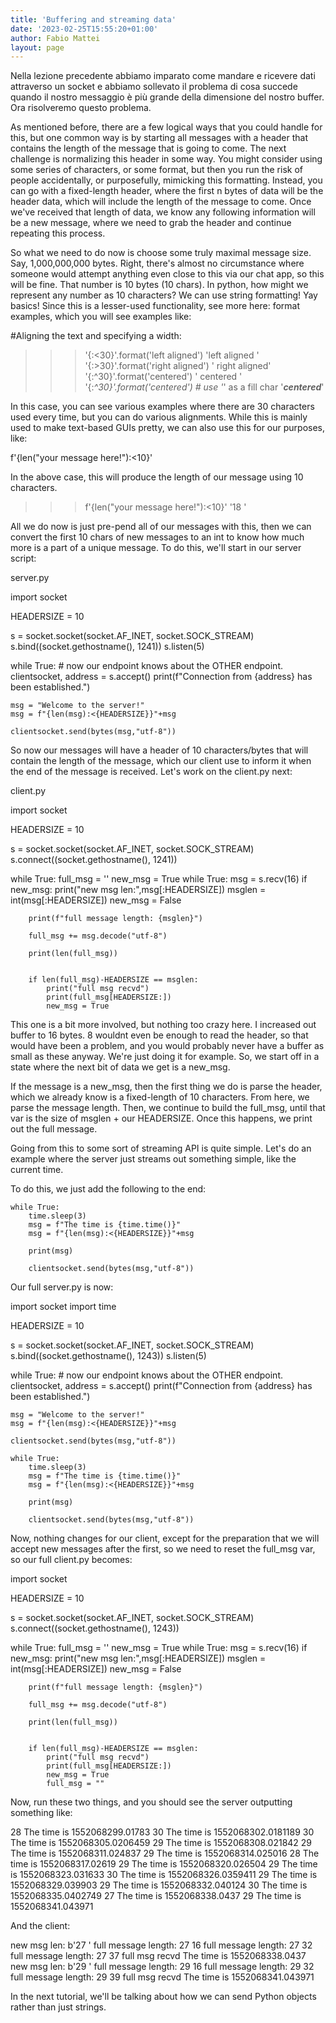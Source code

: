```yaml
---
title: 'Buffering and streaming data'
date: '2023-02-25T15:55:20+01:00'
author: Fabio Mattei
layout: page
---
```


Nella lezione precedente abbiamo imparato come mandare e ricevere dati attraverso un socket e abbiamo sollevato il problema di cosa succede quando il nostro messaggio è più grande della dimensione del nostro buffer. Ora risolveremo questo problema.

As mentioned before, there are a few logical ways that you could handle for this, but one common way is by starting all messages with a header that contains the length of the message that is going to come. The next challenge is normalizing this header in some way. You might consider using some series of characters, or some format, but then you run the risk of people accidentally, or purposefully, mimicking this formatting. Instead, you can go with a fixed-length header, where the first n bytes of data will be the header data, which will include the length of the message to come. Once we've received that length of data, we know any following information will be a new message, where we need to grab the header and continue repeating this process.

So what we need to do now is choose some truly maximal message size. Say, 1,000,000,000 bytes. Right, there's almost no circumstance where someone would attempt anything even close to this via our chat app, so this will be fine. That number is 10 bytes (10 chars). In python, how might we represent any number as 10 characters? We can use string formatting! Yay basics! Since this is a lesser-used functionality, see more here: format examples, which you will see examples like:


#Aligning the text and specifying a width:

>>>
>>> '{:<30}'.format('left aligned')
'left aligned                  '
>>> '{:>30}'.format('right aligned')
'                 right aligned'
>>> '{:^30}'.format('centered')
'           centered           '
>>> '{:*^30}'.format('centered')  # use '*' as a fill char
'***********centered***********'

In this case, you can see various examples where there are 30 characters used every time, but you can do various alignments. While this is mainly used to make text-based GUIs pretty, we can also use this for our purposes, like:

f'{len("your message here!"):<10}'

In the above case, this will produce the length of our message using 10 characters.

>>> f'{len("your message here!"):<10}'
'18        '

All we do now is just pre-pend all of our messages with this, then we can convert the first 10 chars of new messages to an int to know how much more is a part of a unique message. To do this, we'll start in our server script:

server.py

import socket

HEADERSIZE = 10

s = socket.socket(socket.AF_INET, socket.SOCK_STREAM)
s.bind((socket.gethostname(), 1241))
s.listen(5)

while True:
    # now our endpoint knows about the OTHER endpoint.
    clientsocket, address = s.accept()
    print(f"Connection from {address} has been established.")

    msg = "Welcome to the server!"
    msg = f"{len(msg):<{HEADERSIZE}}"+msg

    clientsocket.send(bytes(msg,"utf-8"))

So now our messages will have a header of 10 characters/bytes that will contain the length of the message, which our client use to inform it when the end of the message is received. Let's work on the client.py next:

client.py

import socket

HEADERSIZE = 10

s = socket.socket(socket.AF_INET, socket.SOCK_STREAM)
s.connect((socket.gethostname(), 1241))

while True:
    full_msg = ''
    new_msg = True
    while True:
        msg = s.recv(16)
        if new_msg:
            print("new msg len:",msg[:HEADERSIZE])
            msglen = int(msg[:HEADERSIZE])
            new_msg = False

        print(f"full message length: {msglen}")

        full_msg += msg.decode("utf-8")

        print(len(full_msg))


        if len(full_msg)-HEADERSIZE == msglen:
            print("full msg recvd")
            print(full_msg[HEADERSIZE:])
            new_msg = True

This one is a bit more involved, but nothing too crazy here. I increased out buffer to 16 bytes. 8 wouldnt even be enough to read the header, so that would have been a problem, and you would probably never have a buffer as small as these anyway. We're just doing it for example. So, we start off in a state where the next bit of data we get is a new_msg.

If the message is a new_msg, then the first thing we do is parse the header, which we already know is a fixed-length of 10 characters. From here, we parse the message length. Then, we continue to build the full_msg, until that var is the size of msglen + our HEADERSIZE. Once this happens, we print out the full message.

Going from this to some sort of streaming API is quite simple. Let's do an example where the server just streams out something simple, like the current time.

To do this, we just add the following to the end:

    while True:
        time.sleep(3)
        msg = f"The time is {time.time()}"
        msg = f"{len(msg):<{HEADERSIZE}}"+msg

        print(msg)

        clientsocket.send(bytes(msg,"utf-8"))

Our full server.py is now:

import socket
import time


HEADERSIZE = 10

s = socket.socket(socket.AF_INET, socket.SOCK_STREAM)
s.bind((socket.gethostname(), 1243))
s.listen(5)

while True:
    # now our endpoint knows about the OTHER endpoint.
    clientsocket, address = s.accept()
    print(f"Connection from {address} has been established.")

    msg = "Welcome to the server!"
    msg = f"{len(msg):<{HEADERSIZE}}"+msg

    clientsocket.send(bytes(msg,"utf-8"))

    while True:
        time.sleep(3)
        msg = f"The time is {time.time()}"
        msg = f"{len(msg):<{HEADERSIZE}}"+msg

        print(msg)

        clientsocket.send(bytes(msg,"utf-8"))

Now, nothing changes for our client, except for the preparation that we will accept new messages after the first, so we need to reset the full_msg var, so our full client.py becomes:

import socket

HEADERSIZE = 10

s = socket.socket(socket.AF_INET, socket.SOCK_STREAM)
s.connect((socket.gethostname(), 1243))

while True:
    full_msg = ''
    new_msg = True
    while True:
        msg = s.recv(16)
        if new_msg:
            print("new msg len:",msg[:HEADERSIZE])
            msglen = int(msg[:HEADERSIZE])
            new_msg = False

        print(f"full message length: {msglen}")

        full_msg += msg.decode("utf-8")

        print(len(full_msg))


        if len(full_msg)-HEADERSIZE == msglen:
            print("full msg recvd")
            print(full_msg[HEADERSIZE:])
            new_msg = True
            full_msg = ""

Now, run these two things, and you should see the server outputting something like:

28        The time is 1552068299.01783
30        The time is 1552068302.0181189
30        The time is 1552068305.0206459
29        The time is 1552068308.021842
29        The time is 1552068311.024837
29        The time is 1552068314.025016
28        The time is 1552068317.02619
29        The time is 1552068320.026504
29        The time is 1552068323.031633
30        The time is 1552068326.0359411
29        The time is 1552068329.039903
29        The time is 1552068332.040124
30        The time is 1552068335.0402749
27        The time is 1552068338.0437
29        The time is 1552068341.043971

And the client:

new msg len: b'27        '
full message length: 27
16
full message length: 27
32
full message length: 27
37
full msg recvd
The time is 1552068338.0437
new msg len: b'29        '
full message length: 29
16
full message length: 29
32
full message length: 29
39
full msg recvd
The time is 1552068341.043971

In the next tutorial, we'll be talking about how we can send Python objects rather than just strings.
